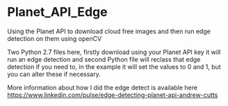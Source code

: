 # Planet_API_Edge
Using the Planet API to download cloud free images and then run edge detection on them using openCV

Two Python 2.7 files here, firstly download using your Planet API key it will run an edge detection and second Python file will reclass that edge detection if you need to, in the example it will set the values to 0 and 1, but you can alter these if necessary.

More information about how I did the edge detect is available here
https://www.linkedin.com/pulse/edge-detecting-planet-api-andrew-cutts

